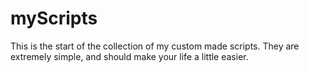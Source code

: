 # myScripts
This is the start of the collection of my custom made scripts. They are extremely simple, and should make your life a little easier.
